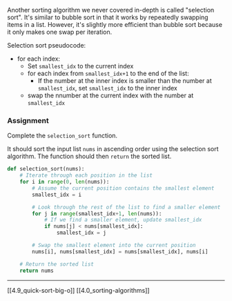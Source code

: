 Another sorting algorithm we never covered in-depth is called "selection sort". It's similar to bubble sort in that it works by repeatedly swapping items in a list. However, it's slightly more efficient than bubble sort because it only makes one swap per iteration. 

Selection sort pseudocode:
- for each index:
	- Set `smallest_idx` to the current index
	- for each index from `smallest_idx+1` to the end of the list:
		- If the number at the inner index is smaller than the number at `smallest_idx`, set `smallest_idx` to the inner index
	- swap the nnumber at the current index with the number at `smallest_idx`

### Assignment
Complete the `selection_sort` function. 

It should sort the input list `nums` in ascending order using the selection sort algorithm. The function should then `return` the sorted list. 

``` python
def selection_sort(nums):
	# Iterate through each position in the list
    for i in range(0, len(nums)):
	    # Assume the current position contains the smallest element
        smallest_idx = i

		# Look through the rest of the list to find a smaller element
        for j in range(smallest_idx+1, len(nums)):
	        # If we find a smaller element, update smallest_idx
			if nums[j] < nums[smallest_idx]:
                smallest_idx = j

        # Swap the smallest element into the current position
        nums[i], nums[smallest_idx] = nums[smallest_idx], nums[i]

	# Return the sorted list
    return nums
```
---
[[4.9_quick-sort-big-o]]
[[4.0_sorting-algorithms]]
